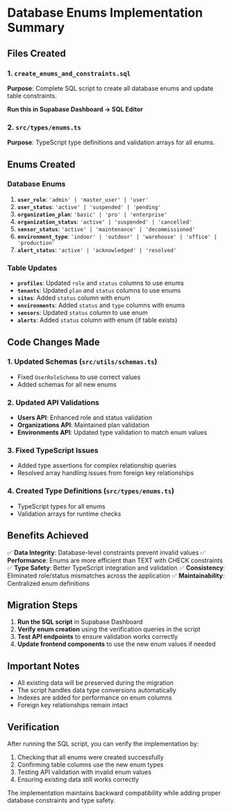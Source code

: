 # Database Enums Implementation Summary

## Files Created

### 1. `create_enums_and_constraints.sql`
**Purpose**: Complete SQL script to create all database enums and update table constraints.

**Run this in Supabase Dashboard → SQL Editor**

### 2. `src/types/enums.ts`
**Purpose**: TypeScript type definitions and validation arrays for all enums.

## Enums Created

### Database Enums
1. **`user_role`**: `'admin' | 'master_user' | 'user'`
2. **`user_status`**: `'active' | 'suspended' | 'pending'`
3. **`organization_plan`**: `'basic' | 'pro' | 'enterprise'`
4. **`organization_status`**: `'active' | 'suspended' | 'cancelled'`
5. **`sensor_status`**: `'active' | 'maintenance' | 'decommissioned'`
6. **`environment_type`**: `'indoor' | 'outdoor' | 'warehouse' | 'office' | 'production'`
7. **`alert_status`**: `'active' | 'acknowledged' | 'resolved'`

### Table Updates
- **`profiles`**: Updated `role` and `status` columns to use enums
- **`tenants`**: Updated `plan` and `status` columns to use enums
- **`sites`**: Added `status` column with enum
- **`environments`**: Added `status` and `type` columns with enums
- **`sensors`**: Updated `status` column to use enum
- **`alerts`**: Added `status` column with enum (if table exists)

## Code Changes Made

### 1. Updated Schemas (`src/utils/schemas.ts`)
- Fixed `UserRoleSchema` to use correct values
- Added schemas for all new enums

### 2. Updated API Validations
- **Users API**: Enhanced role and status validation
- **Organizations API**: Maintained plan validation
- **Environments API**: Updated type validation to match enum values

### 3. Fixed TypeScript Issues
- Added type assertions for complex relationship queries
- Resolved array handling issues from foreign key relationships

### 4. Created Type Definitions (`src/types/enums.ts`)
- TypeScript types for all enums
- Validation arrays for runtime checks

## Benefits Achieved

✅ **Data Integrity**: Database-level constraints prevent invalid values
✅ **Performance**: Enums are more efficient than TEXT with CHECK constraints
✅ **Type Safety**: Better TypeScript integration and validation
✅ **Consistency**: Eliminated role/status mismatches across the application
✅ **Maintainability**: Centralized enum definitions

## Migration Steps

1. **Run the SQL script** in Supabase Dashboard
2. **Verify enum creation** using the verification queries in the script
3. **Test API endpoints** to ensure validation works correctly
4. **Update frontend components** to use the new enum values if needed

## Important Notes

- All existing data will be preserved during the migration
- The script handles data type conversions automatically
- Indexes are added for performance on enum columns
- Foreign key relationships remain intact

## Verification

After running the SQL script, you can verify the implementation by:

1. Checking that all enums were created successfully
2. Confirming table columns use the new enum types
3. Testing API validation with invalid enum values
4. Ensuring existing data still works correctly

The implementation maintains backward compatibility while adding proper database constraints and type safety.